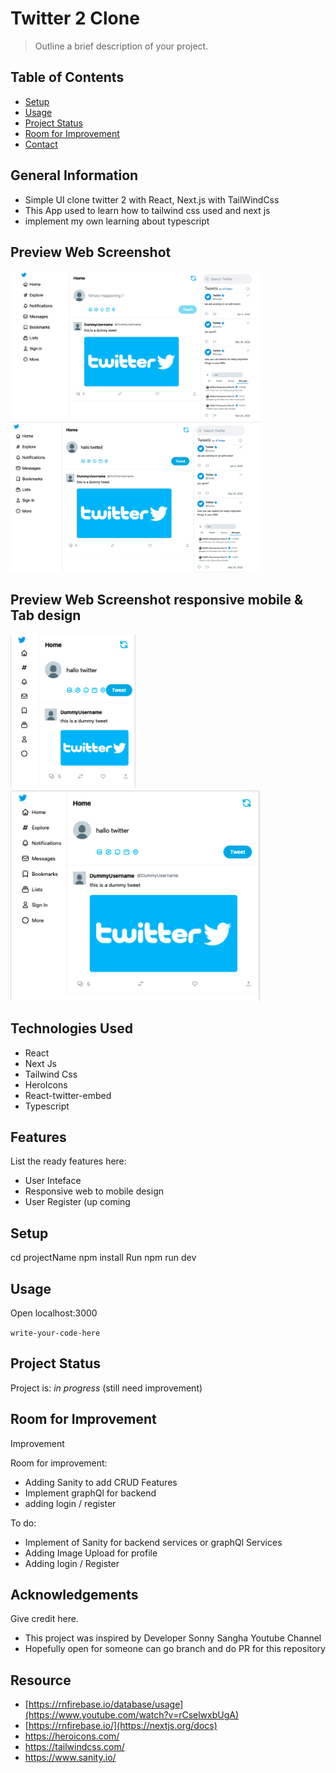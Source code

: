 # Twitter 2 Clone
> Outline a brief description of your project.

## Table of Contents
* [Setup](#setup)
* [Usage](#usage)
* [Project Status](#project-status)
* [Room for Improvement](#room-for-improvement)
* [Contact](#contact)
<!-- * [License](#license) -->


## General Information
- Simple UI clone twitter 2 with React, Next.js with TailWindCss
- This App used to learn how to tailwind css used and next js
- implement my own learning about typescript
<!-- You don't have to answer all the questions - just the ones relevant to your project. -->

## Preview Web Screenshot
<div>
<img src="Images/websiteScreenshot.png" width='400'>
<img src="Images/websiteScreenshot2.png" width='400'>
</div>

## Preview Web Screenshot responsive mobile & Tab design
<div class="row">
<img src="Images/mobileResponsive.png" width='200'>
<img src="Images/TabResponsive.png" width='400'>
</div>


## Technologies Used
- React
- Next Js
- Tailwind Css
- HeroIcons
- React-twitter-embed
- Typescript

## Features
List the ready features here:
- User Inteface
- Responsive web to mobile design
- User Register (up coming


## Setup
cd projectName 
npm install
Run npm run dev


## Usage
Open localhost:3000

`write-your-code-here`
## Project Status
Project is: _in progress_ (still need improvement)


## Room for Improvement
Improvement

Room for improvement:
- Adding Sanity to add CRUD Features
- Implement graphQl for backend
- adding login / register

To do:
- Implement of Sanity for backend services or graphQl Services
- Adding Image Upload for profile
- Adding login / Register


## Acknowledgements
Give credit here.
- This project was inspired by Developer Sonny Sangha Youtube Channel
- Hopefully open for someone can go branch and do PR for this repository

## Resource 
- [https://rnfirebase.io/database/usage](https://www.youtube.com/watch?v=rCselwxbUgA)
- [https://rnfirebase.io/](https://nextjs.org/docs)
- https://heroicons.com/
- https://tailwindcss.com/
- https://www.sanity.io/


<!-- Optional -->
<!-- ## License -->
<!-- This project is open source and available under the [... License](). -->

<!-- You don't have to include all sections - just the one's relevant to your project -->
